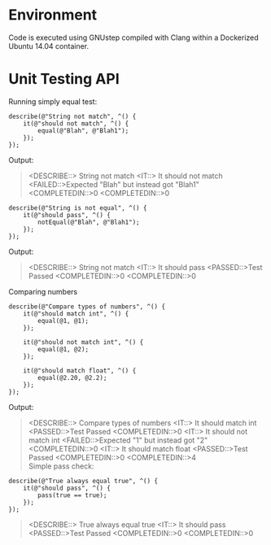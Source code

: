 # Environment

Code is executed using GNUstep compiled with Clang within a Dockerized Ubuntu 14.04 container.


# Unit Testing API

Running simply equal test:


```
describe(@"String not match", ^() {
    it(@"should not match", ^() {
        equal(@"Blah", @"Blah1");
    });
});
```

Output:
>\<DESCRIBE::> String not match
 \<IT::> It should not match
 \<FAILED::>Expected "Blah" but instead got "Blah1"
 \<COMPLETEDIN::>0
 \<COMPLETEDIN::>0

```
describe(@"String is not equal", ^() {
    it(@"should pass", ^() {
        notEqual(@"Blah", @"Blah1");
    });
});
```

Output:
>\<DESCRIBE::> String not match
 \<IT::> It should pass
 \<PASSED::>Test Passed
 \<COMPLETEDIN::>0
 \<COMPLETEDIN::>0

Comparing numbers

```
describe(@"Compare types of numbers", ^() {
    it(@"should match int", ^() {
        equal(@1, @1);
    });
    
    it(@"should not match int", ^() {
        equal(@1, @2);
    });
    
    it(@"should match float", ^() {
        equal(@2.20, @2.2);
    });
});
```

Output:
>\<DESCRIBE::> Compare types of numbers
 \<IT::> It should match int
 \<PASSED::>Test Passed
 \<COMPLETEDIN::>0
 \<IT::> It should not match int
 \<FAILED::>Expected "1" but instead got "2"
 \<COMPLETEDIN::>0
 \<IT::> It should match float
 \<PASSED::>Test Passed
 \<COMPLETEDIN::>0
 \<COMPLETEDIN::>4
\
Simple pass check:

```
describe(@"True always equal true", ^() {
    it(@"should pass", ^() {
        pass(true == true);
    });
});
```

>\<DESCRIBE::> True always equal true
 \<IT::> It should pass
 \<PASSED::>Test Passed
 \<COMPLETEDIN::>0
 \<COMPLETEDIN::>0